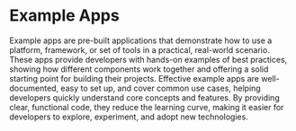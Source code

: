 # Example Apps

Example apps are pre-built applications that demonstrate how to use a platform, framework, or set of tools in a practical, real-world scenario. These apps provide developers with hands-on examples of best practices, showing how different components work together and offering a solid starting point for building their projects. Effective example apps are well-documented, easy to set up, and cover common use cases, helping developers quickly understand core concepts and features. By providing clear, functional code, they reduce the learning curve, making it easier for developers to explore, experiment, and adopt new technologies.
